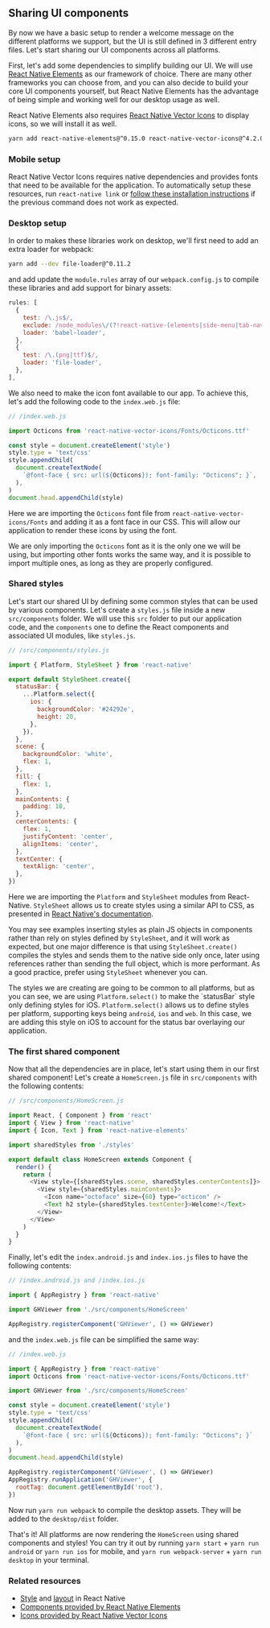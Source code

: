 ## Sharing UI components

By now we have a basic setup to render a welcome message on the different platforms we support, but the UI is still defined in 3 different entry files. Let's start sharing our UI components across all platforms.

First, let's add some dependencies to simplify building our UI. We will use [React Native Elements](https://react-native-training.github.io/react-native-elements/) as our framework of choice. There are many other frameworks you can choose from, and you can also decide to build your core UI components yourself, but React Native Elements has the advantage of being simple and working well for our desktop usage as well.

React Native Elements also requires [React Native Vector Icons](https://github.com/oblador/react-native-vector-icons) to display icons, so we will install it as well.

```bash
yarn add react-native-elements@^0.15.0 react-native-vector-icons@^4.2.0
```

### Mobile setup

React Native Vector Icons requires native dependencies and provides fonts that need to be available for the application. To automatically setup these resources, run `react-native link` or [follow these installation instructions](https://github.com/oblador/react-native-vector-icons#installation) if the previous command does not work as expected.

### Desktop setup

In order to makes these libraries work on desktop, we'll first need to add an extra loader for webpack:

```bash
yarn add --dev file-loader@^0.11.2
```

and add update the `module.rules` array of our `webpack.config.js` to compile these libraries and add support for binary assets:

```js
rules: [
  {
    test: /\.js$/,
    exclude: /node_modules\/(?!react-native-(elements|side-menu|tab-navigator|vector-icons)\/).*/,
    loader: 'babel-loader',
  },
  {
    test: /\.(png|ttf)$/,
    loader: 'file-loader',
  },
],
```

We also need to make the icon font available to our app. To achieve this, let's add the following code to the `index.web.js` file:

```js
// /index.web.js

import Octicons from 'react-native-vector-icons/Fonts/Octicons.ttf'

const style = document.createElement('style')
style.type = 'text/css'
style.appendChild(
  document.createTextNode(
    `@font-face { src: url(${Octicons}); font-family: "Octicons"; }`,
  ),
)
document.head.appendChild(style)
```

Here we are importing the `Octicons` font file from `react-native-vector-icons/Fonts` and adding it as a font face in our CSS. This will allow our application to render these icons by using the font.

We are only importing the `Octicons` font as it is the only one we will be using, but importing other fonts works the same way, and it is possible to import multiple ones, as long as they are properly configured.

### Shared styles

Let's start our shared UI by defining some common styles that can be used by various components. Let's create a `styles.js` file inside a new `src/components` folder. We will use this `src` folder to put our application code, and the `components` one to define the React components and associated UI modules, like `styles.js`.

```js
// /src/components/styles.js

import { Platform, StyleSheet } from 'react-native'

export default StyleSheet.create({
  statusBar: {
    ...Platform.select({
      ios: {
        backgroundColor: '#24292e',
        height: 20,
      },
    }),
  },
  scene: {
    backgroundColor: 'white',
    flex: 1,
  },
  fill: {
    flex: 1,
  },
  mainContents: {
    padding: 10,
  },
  centerContents: {
    flex: 1,
    justifyContent: 'center',
    alignItems: 'center',
  },
  textCenter: {
    textAlign: 'center',
  },
})
```

Here we are importing the `Platform` and `StyleSheet` modules from React-Native. `StyleSheet` allows us to create styles using a similar API to CSS, as presented in [React Native's documentation](https://facebook.github.io/react-native/releases/0.42/docs/style.html).

You may see examples inserting styles as plain JS objects in components rather than rely on styles defined by `StyleSheet`, and it will work as expected, but one major difference is that using `StyleSheet.create()` compiles the styles and sends them to the native side only once, later using references rather than sending the full object, which is more performant. As a good practice, prefer using `StyleSheet` whenever you can.

The styles we are creating are going to be common to all platforms, but as you can see, we are using `Platform.select()` to make the \`statusBar\` style only defining styles for iOS. `Platform.select()` allows us to define styles per platform, supporting keys being `android`, `ios` and `web`. In this case, we are adding this style on iOS to account for the status bar overlaying our application.

### The first shared component

Now that all the dependencies are in place, let's start using them in our first shared component! Let's create a `HomeScreen.js` file in `src/components` with the following contents:

```js
// /src/components/HomeScreen.js

import React, { Component } from 'react'
import { View } from 'react-native'
import { Icon, Text } from 'react-native-elements'

import sharedStyles from './styles'

export default class HomeScreen extends Component {
  render() {
    return (
      <View style={[sharedStyles.scene, sharedStyles.centerContents]}>
        <View style={sharedStyles.mainContents}>
          <Icon name="octoface" size={60} type="octicon" />
          <Text h2 style={sharedStyles.textCenter}>Welcome!</Text>
        </View>
      </View>
    )
  }
}
```

Finally, let's edit the `index.android.js` and `index.ios.js` files to have the following contents:

```js
// /index.android.js and /index.ios.js

import { AppRegistry } from 'react-native'

import GHViewer from './src/components/HomeScreen'

AppRegistry.registerComponent('GHViewer', () => GHViewer)
```

and the `index.web.js` file can be simplified the same way:

```js
// /index.web.js

import { AppRegistry } from 'react-native'
import Octicons from 'react-native-vector-icons/Fonts/Octicons.ttf'

import GHViewer from './src/components/HomeScreen'

const style = document.createElement('style')
style.type = 'text/css'
style.appendChild(
  document.createTextNode(
    `@font-face { src: url(${Octicons}); font-family: "Octicons"; }`
  ),
)
document.head.appendChild(style)

AppRegistry.registerComponent('GHViewer', () => GHViewer)
AppRegistry.runApplication('GHViewer', {
  rootTag: document.getElementById('root'),
})
```

Now run `yarn run webpack` to compile the desktop assets. They will be added to the `desktop/dist` folder.

That's it! All platforms are now rendering the `HomeScreen` using shared components and styles! You can try it out by running `yarn start` + `yarn run android` or `yarn run ios` for mobile, and `yarn run webpack-server` + `yarn run desktop` in your terminal.

### Related resources

* [Style](http://facebook.github.io/react-native/releases/0.42/docs/style.html) and [layout](http://facebook.github.io/react-native/releases/0.42/docs/flexbox.html) in React Native
* [Components provided by React Native Elements](https://react-native-training.github.io/react-native-elements/API/HTML_style_headings/)
* [Icons provided by React Native Vector Icons](https://oblador.github.io/react-native-vector-icons/)



